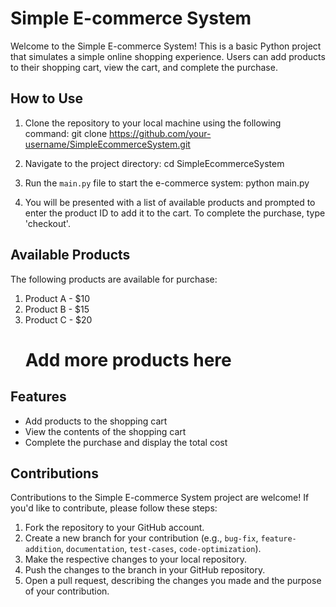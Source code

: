# Simple E-commerce System

Welcome to the Simple E-commerce System! This is a basic Python project that simulates a simple online shopping experience. Users can add products to their shopping cart, view the cart, and complete the purchase.

## How to Use

1. Clone the repository to your local machine using the following command:
    git clone https://github.com/your-username/SimpleEcommerceSystem.git

2. Navigate to the project directory:
    cd SimpleEcommerceSystem



3. Run the `main.py` file to start the e-commerce system:
    python main.py

4. You will be presented with a list of available products and prompted to enter the product ID to add it to the cart. To complete the purchase, type 'checkout'.

## Available Products

The following products are available for purchase:

1. Product A - $10
2. Product B - $15
3. Product C - $20
   # Add more products here

## Features

- Add products to the shopping cart
- View the contents of the shopping cart
- Complete the purchase and display the total cost

## Contributions

Contributions to the Simple E-commerce System project are welcome! If you'd like to contribute, please follow these steps:

1. Fork the repository to your GitHub account.
2. Create a new branch for your contribution (e.g., `bug-fix`, `feature-addition`, `documentation`, `test-cases`, `code-optimization`).
3. Make the respective changes to your local repository.
4. Push the changes to the branch in your GitHub repository.
5. Open a pull request, describing the changes you made and the purpose of your contribution.

